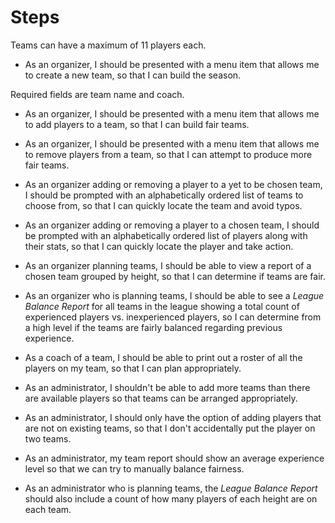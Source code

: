 # Steps

Teams can have a maximum of 11 players each.

- As an organizer, I should be presented with a menu item that allows me to create a new team, so that I can build the season.

Required fields are team name and coach.

- As an organizer, I should be presented with a menu item that allows me to add players to a team, so that I can build fair teams.
- As an organizer, I should be presented with a menu item that allows me to remove players from a team, so that I can attempt to produce more fair teams.
- As an organizer adding or removing a player to a yet to be chosen team, I should be prompted with an alphabetically ordered list of teams to choose from, so that I can quickly locate the team and avoid typos.
- As an organizer adding or removing a player to a chosen team, I should be prompted with an alphabetically ordered list of players along with their stats, so that I can quickly locate the player and take action.
- As an organizer planning teams, I should be able to view a report of a chosen team grouped by height, so that I can determine if teams are fair.
- As an organizer who is planning teams, I should be able to see a _League Balance Report_ for all teams in the league showing a total count of experienced players vs. inexperienced players, so I can determine from a high level if the teams are fairly balanced regarding previous experience.
- As a coach of a team, I should be able to print out a roster of all the players on my team, so that I can plan appropriately.

- As an administrator, I shouldn&#39;t be able to add more teams than there are available players so that teams can be arranged appropriately.
- As an administrator, I should only have the option of adding players that are not on existing teams, so that I don&#39;t accidentally put the player on two teams.
- As an administrator, my team report should show an average experience level so that we can try to manually balance fairness.
- As an administrator who is planning teams, the _League Balance Report_ should also include a count of how many players of each height are on each team.
